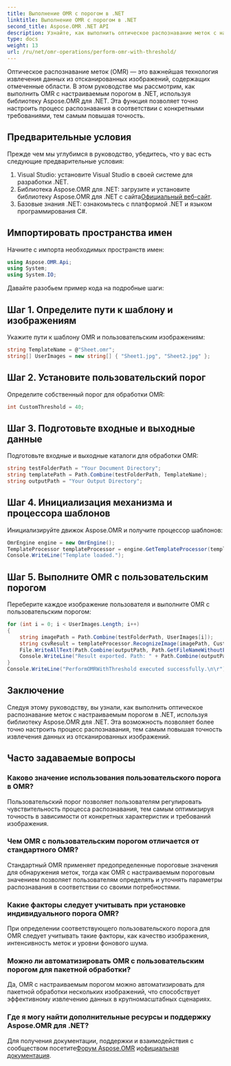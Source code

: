 ```yaml
---
title: Выполнение OMR с порогом в .NET
linktitle: Выполнение OMR с порогом в .NET
second_title: Aspose.OMR .NET API
description: Узнайте, как выполнить оптическое распознавание меток с настраиваемым порогом в .NET, используя Aspose.OMR для .NET. Повысьте точность данных из отсканированных изображений!
type: docs
weight: 13
url: /ru/net/omr-operations/perform-omr-with-threshold/
---
```

Оптическое распознавание меток (OMR) — это важнейшая технология извлечения данных из отсканированных изображений, содержащих отмеченные области. В этом руководстве мы рассмотрим, как выполнить OMR с настраиваемым порогом в .NET, используя библиотеку Aspose.OMR для .NET. Эта функция позволяет точно настроить процесс распознавания в соответствии с конкретными требованиями, тем самым повышая точность.
## Предварительные условия
Прежде чем мы углубимся в руководство, убедитесь, что у вас есть следующие предварительные условия:
1. Visual Studio: установите Visual Studio в своей системе для разработки .NET.
2.  Библиотека Aspose.OMR для .NET: загрузите и установите библиотеку Aspose.OMR для .NET с сайта[Официальный веб-сайт](https://releases.aspose.com/omr/net/).
3. Базовые знания .NET: ознакомьтесь с платформой .NET и языком программирования C#.
## Импортировать пространства имен
Начните с импорта необходимых пространств имен:
```csharp
using Aspose.OMR.Api;
using System;
using System.IO;
```
Давайте разобьем пример кода на подробные шаги:
## Шаг 1. Определите пути к шаблону и изображениям
Укажите пути к шаблону OMR и пользовательским изображениям:
```csharp
string TemplateName = @"Sheet.omr";
string[] UserImages = new string[] { "Sheet1.jpg", "Sheet2.jpg" };
```
## Шаг 2. Установите пользовательский порог
Определите собственный порог для обработки OMR:
```csharp
int CustomThreshold = 40;
```
## Шаг 3. Подготовьте входные и выходные данные
Подготовьте входные и выходные каталоги для обработки OMR:
```csharp
string testFolderPath = "Your Document Directory";
string templatePath = Path.Combine(testFolderPath, TemplateName);
string outputPath = "Your Output Directory";
```
## Шаг 4. Инициализация механизма и процессора шаблонов
Инициализируйте движок Aspose.OMR и получите процессор шаблонов:
```csharp
OmrEngine engine = new OmrEngine();
TemplateProcessor templateProcessor = engine.GetTemplateProcessor(templatePath);
Console.WriteLine("Template loaded.");
```
## Шаг 5. Выполните OMR с пользовательским порогом
Переберите каждое изображение пользователя и выполните OMR с пользовательским порогом:
```csharp
for (int i = 0; i < UserImages.Length; i++)
{
    string imagePath = Path.Combine(testFolderPath, UserImages[i]);
    string csvResult = templateProcessor.RecognizeImage(imagePath, CustomThreshold).GetCsv();
    File.WriteAllText(Path.Combine(outputPath, Path.GetFileNameWithoutExtension(UserImages[i]) + "_Threshold.csv"), csvResult);
    Console.WriteLine("Result exported. Path: " + Path.Combine(outputPath, Path.GetFileNameWithoutExtension(UserImages[i]) + "_Threshold.csv"));
}
Console.WriteLine("PerformOMRWithThreshold executed successfully.\n\r");
```
## Заключение
Следуя этому руководству, вы узнали, как выполнить оптическое распознавание меток с настраиваемым порогом в .NET, используя библиотеку Aspose.OMR для .NET. Эта возможность позволяет более точно настроить процесс распознавания, тем самым повышая точность извлечения данных из отсканированных изображений.
## Часто задаваемые вопросы
### Каково значение использования пользовательского порога в OMR?
Пользовательский порог позволяет пользователям регулировать чувствительность процесса распознавания, тем самым оптимизируя точность в зависимости от конкретных характеристик и требований изображения.
### Чем OMR с пользовательским порогом отличается от стандартного OMR?
Стандартный OMR применяет предопределенные пороговые значения для обнаружения меток, тогда как OMR с настраиваемым пороговым значением позволяет пользователям определять и уточнять параметры распознавания в соответствии со своими потребностями.
### Какие факторы следует учитывать при установке индивидуального порога OMR?
При определении соответствующего пользовательского порога для OMR следует учитывать такие факторы, как качество изображения, интенсивность меток и уровни фонового шума.
### Можно ли автоматизировать OMR с пользовательским порогом для пакетной обработки?
Да, OMR с настраиваемым порогом можно автоматизировать для пакетной обработки нескольких изображений, что способствует эффективному извлечению данных в крупномасштабных сценариях.
### Где я могу найти дополнительные ресурсы и поддержку Aspose.OMR для .NET?
 Для получения документации, поддержки и взаимодействия с сообществом посетите[Форум Aspose.OMR](https://forum.aspose.com/c/omr/38) и[официальная документация](https://reference.aspose.com/omr/net/).